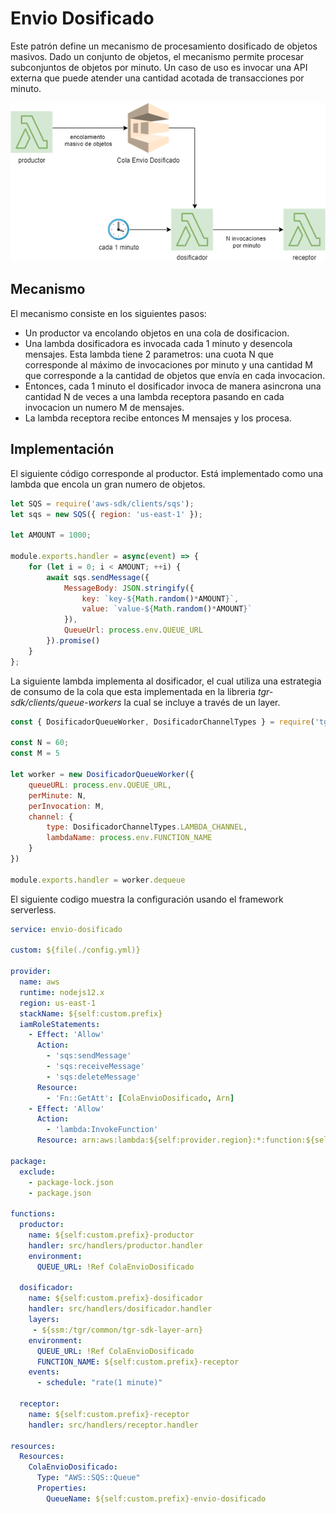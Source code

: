 # Envio Dosificado

Este patrón define un mecanismo de procesamiento dosificado de objetos masivos. Dado un conjunto de objetos, el mecanismo permite procesar subconjuntos de objetos por minuto. Un caso de uso es invocar una API externa que puede atender una cantidad acotada de transacciones por minuto.

![Imagen del patrón](../../assets/images/patron.png)

## Mecanismo

El mecanismo consiste en los siguientes pasos:
- Un productor va encolando objetos en una cola de dosificacion.
- Una lambda dosificadora es invocada cada 1 minuto y desencola mensajes. Esta lambda tiene 2 parametros: una cuota N que corresponde al máximo de invocaciones por minuto y una cantidad M que corresponde a la cantidad de objetos que envía en cada invocacion.
- Entonces, cada 1 minuto el dosificador invoca de manera asincrona una cantidad N de veces a una lambda receptora pasando en cada invocacion un numero M de mensajes.
- La lambda receptora recibe entonces M mensajes y los procesa.

## Implementación

El siguiente código corresponde al productor. Está implementado como una lambda que encola un gran numero de objetos.

<!--
title: "productor.js"
lineNumbers: true
-->
```js
let SQS = require('aws-sdk/clients/sqs');
let sqs = new SQS({ region: 'us-east-1' });

let AMOUNT = 1000;

module.exports.handler = async(event) => {
    for (let i = 0; i < AMOUNT; ++i) {
        await sqs.sendMessage({
            MessageBody: JSON.stringify({
                key: `key-${Math.random()*AMOUNT}`,
                value: `value-${Math.random()*AMOUNT}`
            }),
            QueueUrl: process.env.QUEUE_URL
        }).promise()
    }
};
```

La siguiente lambda implementa al dosificador, el cual utiliza una estrategia de consumo de la cola que esta implementada en la libreria *tgr-sdk/clients/queue-workers* la cual se incluye a través de un layer.

<!--
title: "dosificador.js"
lineNumbers: true
-->
```js
const { DosificadorQueueWorker, DosificadorChannelTypes } = require('tgr-sdk/helpers/queue-workers')

const N = 60;
const M = 5

let worker = new DosificadorQueueWorker({
    queueURL: process.env.QUEUE_URL,
    perMinute: N,
    perInvocation: M,
    channel: {
        type: DosificadorChannelTypes.LAMBDA_CHANNEL,
        lambdaName: process.env.FUNCTION_NAME
    }
})

module.exports.handler = worker.dequeue
```

El siguiente codigo muestra la configuración usando el framework serverless.

<!--
title: "serverless.yml"
lineNumbers: true
-->
```yml
service: envio-dosificado

custom: ${file(./config.yml)}

provider:
  name: aws
  runtime: nodejs12.x
  region: us-east-1
  stackName: ${self:custom.prefix}
  iamRoleStatements:
    - Effect: 'Allow'
      Action:
        - 'sqs:sendMessage'
        - 'sqs:receiveMessage'
        - 'sqs:deleteMessage'
      Resource:
        - 'Fn::GetAtt': [ColaEnvioDosificado, Arn]
    - Effect: 'Allow'
      Action:
        - 'lambda:InvokeFunction'
      Resource: arn:aws:lambda:${self:provider.region}:*:function:${self:custom.prefix}-receptor

package:
  exclude:
    - package-lock.json
    - package.json

functions:
  productor:
    name: ${self:custom.prefix}-productor
    handler: src/handlers/productor.handler
    environment:
      QUEUE_URL: !Ref ColaEnvioDosificado

  dosificador:
    name: ${self:custom.prefix}-dosificador
    handler: src/handlers/dosificador.handler
    layers:
     - ${ssm:/tgr/common/tgr-sdk-layer-arn}
    environment:
      QUEUE_URL: !Ref ColaEnvioDosificado
      FUNCTION_NAME: ${self:custom.prefix}-receptor
    events:
      - schedule: "rate(1 minute)"

  receptor:
    name: ${self:custom.prefix}-receptor
    handler: src/handlers/receptor.handler

resources:
  Resources:
    ColaEnvioDosificado:
      Type: "AWS::SQS::Queue"
      Properties:
        QueueName: ${self:custom.prefix}-envio-dosificado

```

